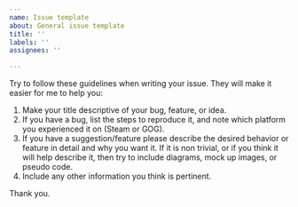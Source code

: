 ```yaml
---
name: Issue template
about: General issue template
title: ''
labels: ''
assignees: ''

---
```


Try to follow these guidelines when writing your issue. They will make it easier for me to help you:
1) Make your title descriptive of your bug, feature, or idea.
2) If you have a bug, list the steps to reproduce it, and note which platform you experienced it on (Steam or GOG).
3) If you have a suggestion/feature please describe the desired behavior or feature in detail and why you want it. If it is non trivial, or if you think it will help describe it, then try to include diagrams, mock up images, or pseudo code. 
4) Include any other information you think is pertinent.

Thank you.
